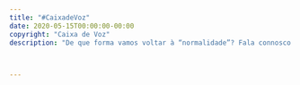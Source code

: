 ```yaml
---
title: "#CaixadeVoz"
date: 2020-05-15T00:00:00-00:00
copyright: "Caixa de Voz"
description: "De que forma vamos voltar à “normalidade”? Fala connosco. #CaixadeVoz"


    
---
```

